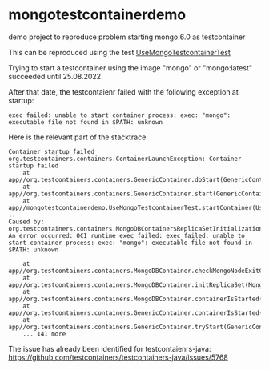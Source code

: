 # mongotestcontainerdemo

demo project to reproduce problem starting mongo:6.0 as testcontainer

This can be reproduced using the
test [UseMongoTestcontainerTest](src/test/java/mongotestcontainerdemo/UseMongoTestcontainerTest.java)

Trying to start a testcontainer using the image "mongo" or "mongo:latest" succeeded until 25.08.2022.

After that date, the testcontaienr failed with the following exception at startup:

`exec failed: unable to start container process: exec: "mongo": executable file not found in $PATH: unknown`

Here is the relevant part of the stacktrace:

```
Container startup failed
org.testcontainers.containers.ContainerLaunchException: Container startup failed
	at app//org.testcontainers.containers.GenericContainer.doStart(GenericContainer.java:349)
	at app//org.testcontainers.containers.GenericContainer.start(GenericContainer.java:322)
	at app//mongotestcontainerdemo.UseMongoTestcontainerTest.startContainer(UseMongoTestcontainerTest.java:19)
..
Caused by: org.testcontainers.containers.MongoDBContainer$ReplicaSetInitializationException: An error occurred: OCI runtime exec failed: exec failed: unable to start container process: exec: "mongo": executable file not found in $PATH: unknown

	at app//org.testcontainers.containers.MongoDBContainer.checkMongoNodeExitCode(MongoDBContainer.java:97)
	at app//org.testcontainers.containers.MongoDBContainer.initReplicaSet(MongoDBContainer.java:132)
	at app//org.testcontainers.containers.MongoDBContainer.containerIsStarted(MongoDBContainer.java:86)
	at app//org.testcontainers.containers.GenericContainer.containerIsStarted(GenericContainer.java:701)
	at app//org.testcontainers.containers.GenericContainer.tryStart(GenericContainer.java:521)
	... 141 more

```

The issue has already been identified for testcontaienrs-java:
https://github.com/testcontainers/testcontainers-java/issues/5768

